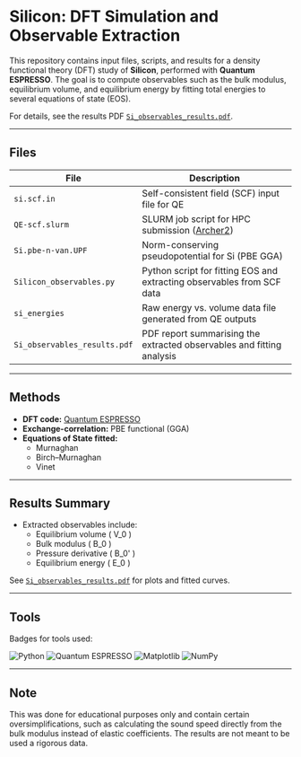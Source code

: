 # Silicon: DFT Simulation and Observable Extraction

This repository contains input files, scripts, and results for a density functional theory (DFT) study of **Silicon**, performed with **Quantum ESPRESSO**. The goal is to compute observables such as the bulk modulus, equilibrium volume, and equilibrium energy by fitting total energies to several equations of state (EOS).  

For details, see the results PDF [`Si_observables_results.pdf`](./Si_observables_results.pdf).

---

## Files

| File                      | Description                                                               |
|---------------------------|---------------------------------------------------------------------------|
| `si.scf.in`               | Self-consistent field (SCF) input file for QE                             |
| `QE-scf.slurm`            | SLURM job script for HPC submission ([Archer2](https://www.archer2.ac.uk))|
| `Si.pbe-n-van.UPF`        | Norm-conserving pseudopotential for Si (PBE GGA)                          |
| `Silicon_observables.py`  | Python script for fitting EOS and extracting observables from SCF data    |
| `si_energies`             | Raw energy vs. volume data file generated from QE outputs                 |
| `Si_observables_results.pdf` | PDF report summarising the extracted observables and fitting analysis  |

---

## Methods

- **DFT code:** [Quantum ESPRESSO](https://www.quantum-espresso.org/)
- **Exchange-correlation:** PBE functional (GGA)
- **Equations of State fitted:**
  - Murnaghan
  - Birch–Murnaghan
  - Vinet

---

## Results Summary

- Extracted observables include:
  - Equilibrium volume \( V_0 \)
  - Bulk modulus \( B_0 \)
  - Pressure derivative \( B_0' \)
  - Equilibrium energy \( E_0 \)

See [`Si_observables_results.pdf`](./Si_observables_results.pdf) for plots and fitted curves.

---

## Tools

Badges for tools used:

![Python](https://img.shields.io/badge/Python-3670A0?style=flat-square&logo=python&logoColor=white)
![Quantum ESPRESSO](https://img.shields.io/badge/Quantum--ESPRESSO-black?style=flat-square&logo=codeforces&logoColor=white)
![Matplotlib](https://img.shields.io/badge/Matplotlib-11557C?style=flat-square&logo=matplotlib&logoColor=white)
![NumPy](https://img.shields.io/badge/NumPy-013243?style=flat-square&logo=numpy&logoColor=white)

---

## Note

This was done for educational purposes only and contain certain oversimplifications, such as calculating the sound speed directly from the bulk modulus instead of elastic coefficients. The results are not meant to be used a rigorous data.
